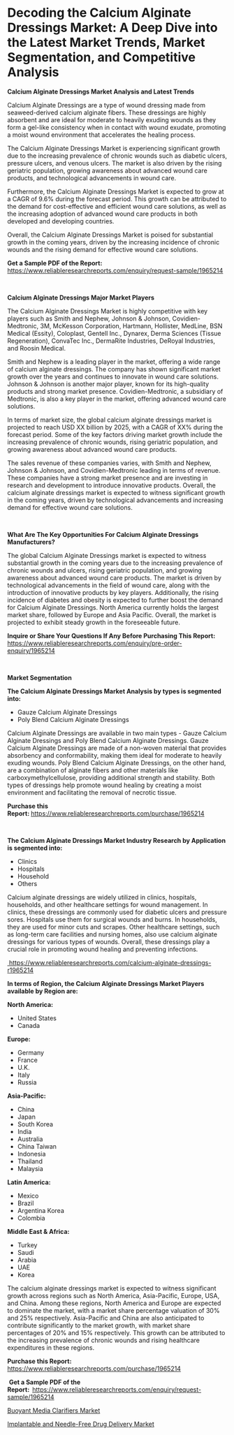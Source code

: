 <p><h1>Decoding the Calcium Alginate Dressings Market: A Deep Dive into the Latest Market Trends, Market Segmentation, and Competitive Analysis</h1></p><p><strong>Calcium Alginate Dressings Market Analysis and Latest Trends</strong></p>
<p><p>Calcium Alginate Dressings are a type of wound dressing made from seaweed-derived calcium alginate fibers. These dressings are highly absorbent and are ideal for moderate to heavily exuding wounds as they form a gel-like consistency when in contact with wound exudate, promoting a moist wound environment that accelerates the healing process.</p><p>The Calcium Alginate Dressings Market is experiencing significant growth due to the increasing prevalence of chronic wounds such as diabetic ulcers, pressure ulcers, and venous ulcers. The market is also driven by the rising geriatric population, growing awareness about advanced wound care products, and technological advancements in wound care.</p><p>Furthermore, the Calcium Alginate Dressings Market is expected to grow at a CAGR of 9.6% during the forecast period. This growth can be attributed to the demand for cost-effective and efficient wound care solutions, as well as the increasing adoption of advanced wound care products in both developed and developing countries.</p><p>Overall, the Calcium Alginate Dressings Market is poised for substantial growth in the coming years, driven by the increasing incidence of chronic wounds and the rising demand for effective wound care solutions.</p></p>
<p><strong>Get a Sample PDF of the Report:&nbsp;</strong> <a href="https://www.reliableresearchreports.com/enquiry/request-sample/1965214">https://www.reliableresearchreports.com/enquiry/request-sample/1965214</a></p>
<p>&nbsp;</p>
<p><strong>Calcium Alginate Dressings Major Market Players</strong></p>
<p><p>The Calcium Alginate Dressings Market is highly competitive with key players such as Smith and Nephew, Johnson & Johnson, Covidien-Medtronic, 3M, McKesson Corporation, Hartmann, Hollister, MedLine, BSN Medical (Essity), Coloplast, Gentell Inc., Dynarex, Derma Sciences (Tissue Regeneration), ConvaTec Inc., DermaRite Industries, DeRoyal Industries, and Roosin Medical.</p><p>Smith and Nephew is a leading player in the market, offering a wide range of calcium alginate dressings. The company has shown significant market growth over the years and continues to innovate in wound care solutions. Johnson & Johnson is another major player, known for its high-quality products and strong market presence. Covidien-Medtronic, a subsidiary of Medtronic, is also a key player in the market, offering advanced wound care solutions.</p><p>In terms of market size, the global calcium alginate dressings market is projected to reach USD XX billion by 2025, with a CAGR of XX% during the forecast period. Some of the key factors driving market growth include the increasing prevalence of chronic wounds, rising geriatric population, and growing awareness about advanced wound care products.</p><p>The sales revenue of these companies varies, with Smith and Nephew, Johnson & Johnson, and Covidien-Medtronic leading in terms of revenue. These companies have a strong market presence and are investing in research and development to introduce innovative products. Overall, the calcium alginate dressings market is expected to witness significant growth in the coming years, driven by technological advancements and increasing demand for effective wound care solutions.</p></p>
<p>&nbsp;</p>
<p><strong>What Are The Key Opportunities For Calcium Alginate Dressings Manufacturers?</strong></p>
<p><p>The global Calcium Alginate Dressings market is expected to witness substantial growth in the coming years due to the increasing prevalence of chronic wounds and ulcers, rising geriatric population, and growing awareness about advanced wound care products. The market is driven by technological advancements in the field of wound care, along with the introduction of innovative products by key players. Additionally, the rising incidence of diabetes and obesity is expected to further boost the demand for Calcium Alginate Dressings. North America currently holds the largest market share, followed by Europe and Asia Pacific. Overall, the market is projected to exhibit steady growth in the foreseeable future.</p></p>
<p><strong>Inquire or Share Your Questions If Any Before Purchasing This Report:</strong> <a href="https://www.reliableresearchreports.com/enquiry/pre-order-enquiry/1965214">https://www.reliableresearchreports.com/enquiry/pre-order-enquiry/1965214</a></p>
<p>&nbsp;</p>
<p><strong>Market Segmentation</strong></p>
<p><strong>The Calcium Alginate Dressings Market Analysis by types is segmented into:</strong></p>
<p><ul><li>Gauze Calcium Alginate Dressings</li><li>Poly Blend Calcium Alginate Dressings</li></ul></p>
<p><p>Calcium Alginate Dressings are available in two main types - Gauze Calcium Alginate Dressings and Poly Blend Calcium Alginate Dressings. Gauze Calcium Alginate Dressings are made of a non-woven material that provides absorbency and conformability, making them ideal for moderate to heavily exuding wounds. Poly Blend Calcium Alginate Dressings, on the other hand, are a combination of alginate fibers and other materials like carboxymethylcellulose, providing additional strength and stability. Both types of dressings help promote wound healing by creating a moist environment and facilitating the removal of necrotic tissue.</p></p>
<p><strong>Purchase this Report:&nbsp;</strong><a href="https://www.reliableresearchreports.com/purchase/1965214">https://www.reliableresearchreports.com/purchase/1965214</a></p>
<p>&nbsp;</p>
<p><strong>The Calcium Alginate Dressings Market Industry Research by Application is segmented into:</strong></p>
<p><ul><li>Clinics</li><li>Hospitals</li><li>Household</li><li>Others</li></ul></p>
<p><p>Calcium alginate dressings are widely utilized in clinics, hospitals, households, and other healthcare settings for wound management. In clinics, these dressings are commonly used for diabetic ulcers and pressure sores. Hospitals use them for surgical wounds and burns. In households, they are used for minor cuts and scrapes. Other healthcare settings, such as long-term care facilities and nursing homes, also use calcium alginate dressings for various types of wounds. Overall, these dressings play a crucial role in promoting wound healing and preventing infections.</p></p>
<p><a href="https://www.reliableresearchreports.com/calcium-alginate-dressings-r1965214">&nbsp;https://www.reliableresearchreports.com/calcium-alginate-dressings-r1965214</a></p>
<p><strong>In terms of Region, the Calcium Alginate Dressings Market Players available by Region are:</strong></p>
<p>
    <p> <strong> North America: </strong>
        <ul>
            <li>United States</li>
            <li>Canada</li>
        </ul>
        </p> 
    <p> <strong> Europe: </strong>
        <ul>
            <li>Germany</li>
            <li>France</li>
            <li>U.K.</li>
            <li>Italy</li>
            <li>Russia</li>
        </ul>
        </p> 
    <p> <strong> Asia-Pacific: </strong>
        <ul>
            <li>China</li>
            <li>Japan</li>
            <li>South Korea</li>
            <li>India</li>
            <li>Australia</li>
            <li>China Taiwan</li>
            <li>Indonesia</li>
            <li>Thailand</li>
            <li>Malaysia</li>
        </ul>
        </p> 
    <p> <strong> Latin America: </strong>
        <ul>
            <li>Mexico</li>
            <li>Brazil</li>
            <li>Argentina Korea</li>
            <li>Colombia</li>
        </ul>
        </p> 
    <p> <strong> Middle East & Africa: </strong>
        <ul>
            <li>Turkey</li>
            <li>Saudi</li>
            <li>Arabia</li>
            <li>UAE</li>
            <li>Korea</li>
        </ul>
    </p>
    </p>
<p><p>The calcium alginate dressings market is expected to witness significant growth across regions such as North America, Asia-Pacific, Europe, USA, and China. Among these regions, North America and Europe are expected to dominate the market, with a market share percentage valuation of 30% and 25% respectively. Asia-Pacific and China are also anticipated to contribute significantly to the market growth, with market share percentages of 20% and 15% respectively. This growth can be attributed to the increasing prevalence of chronic wounds and rising healthcare expenditures in these regions.</p></p>
<p><strong>Purchase this Report: </strong><a href="https://www.reliableresearchreports.com/purchase/1965214">https://www.reliableresearchreports.com/purchase/1965214</a></p>
<p>&nbsp;<strong>Get a Sample PDF of the Report:&nbsp;&nbsp;</strong><a href="https://www.reliableresearchreports.com/enquiry/request-sample/1965214">https://www.reliableresearchreports.com/enquiry/request-sample/1965214</a></p>
<p><strong></strong></p>
<p><p><a href="https://github.com/jaidynmorantestelletmjzya/Market-Research-Report-List-3/blob/main/buoyant-media-clarifiers-market.md">Buoyant Media Clarifiers Market</a></p><p><a href="https://view.publitas.com/reportprime-1/global-implantable-and-needle-free-drug-delivery-industry-research-report-competitive-landscape-market-size-regional-status-and-prospect-forecast-2024-2031/">Implantable and Needle-Free Drug Delivery Market</a></p></p>